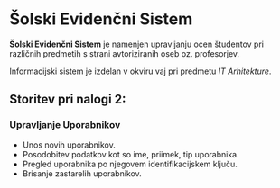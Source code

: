 # Šolski Evidenčni Sistem

**Šolski Evidenčni Sistem** je namenjen upravljanju ocen študentov pri različnih predmetih s strani avtoriziranih oseb oz. profesorjev.

Informacijski sistem je izdelan v okviru vaj pri predmetu _IT Arhitekture_.

## Storitev pri nalogi 2:

### Upravljanje Uporabnikov
- Unos novih uporabnikov.
- Posodobitev podatkov kot so ime, priimek, tip uporabnika.
- Pregled uporabnika po njegovem identifikacijskem ključu.
- Brisanje zastarelih uporabnikov.
